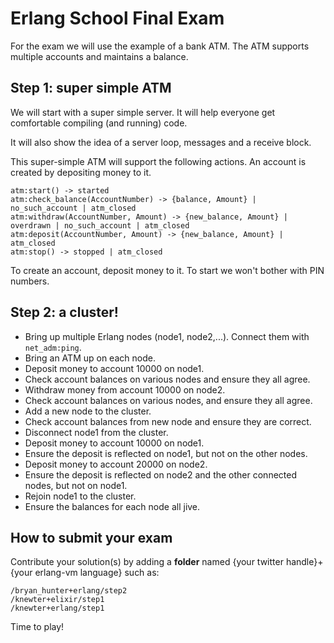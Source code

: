 Erlang School Final Exam
========================

For the exam we will use the example of a bank ATM. The ATM supports multiple accounts and maintains a balance. 

Step 1: super simple ATM
------------------------
We will start with a super simple server. It will help everyone get comfortable compiling (and running) code. 

It will also show the idea of a server loop, messages and a receive block.

This super-simple ATM will support the following actions. An account is created by depositing money to it.

````
atm:start() -> started
atm:check_balance(AccountNumber) -> {balance, Amount} | no_such_account | atm_closed
atm:withdraw(AccountNumber, Amount) -> {new_balance, Amount} | overdrawn | no_such_account | atm_closed
atm:deposit(AccountNumber, Amount) -> {new_balance, Amount} | atm_closed
atm:stop() -> stopped | atm_closed
````

To create an account, deposit money to it. To start we won't bother with PIN numbers.


Step 2: a cluster!
------------------
* Bring up multiple Erlang nodes (node1, node2,...). Connect them with ````net_adm:ping````. 
* Bring an ATM up on each node. 
* Deposit money to account 10000 on node1. 
* Check account balances on various nodes and ensure they all agree. 
* Withdraw money from account 10000 on node2. 
* Check account balances on various nodes, and ensure they all agree. 
* Add a new node to the cluster. 
* Check account balances from new node and ensure they are correct.
* Disconnect node1 from the cluster. 
* Deposit money to account 10000 on node1.
* Ensure the deposit is reflected on node1, but not on the other nodes.
* Deposit money to account 20000 on node2.
* Ensure the deposit is reflected on node2 and the other connected nodes, but not on node1.
* Rejoin node1 to the cluster.
* Ensure the balances for each node all jive.


How to submit your exam
-----------------------

Contribute your solution(s) by adding a **folder** named {your twitter handle}+{your erlang-vm language} such as: 
````
/bryan_hunter+erlang/step2
/knewter+elixir/step1
/knewter+erlang/step1
````

Time to play!
